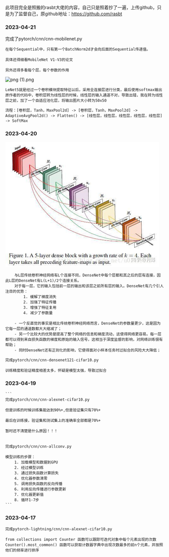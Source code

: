 此项目完全是照搬的rasbt大佬的内容，自己只是照着抄了一遍，上传github，只是为了监督自己，原github地址：https://github.com/rasbt

### 2023-04-21
完成了pytorch/cnn/cnn-mobilenet.py
```commandline
在每个Sequential中，只有第一个BatchNorm2d才会向后面的Sequential传递值。

具体还得细看MobileNet V1-V3的论文

另外还得多看每个层，每个参数的作用
```



![png (1).png](..%2F..%2F..%2F..%2F..%2F..%2Fhome%2Fkai%2FDownloads%2Fpng%20%281%29.png)
```
LeNet5就是经过一个卷积模块提取特征以后，采用全连接层进行分类，最后使用softmax输出
原作者的代码中，卷积层转为线性层的时候，线性层的输入通道不对，导致出错，我在转为线性层之前，加了一个自适应池化层，将输出图片大小转为50x50
```
```
流程：[卷积层，Tanh，MaxPool2d] -> [卷积层，Tanh，MaxPool2d] -> AdaptiveAvgPool2d() -> Flatten() -> [线性层，线性层，线性层，线性层，线性层] -> SoftMax
```



### 2023-04-20

![DenseNet](pytorch/Images/DenseNet.jpeg)

```
    与L层传统卷积神经网络有L个连接不同，DenseNet中每个层都和其之后的层有连接，因此L层的DenseNet有L(L+1)/2个连接关系。
    对于每一层，它的输入包括前一层的输出和该层之前所有层的输入。DenseNet有几个引人注目的优势：
        1. 缓解了梯度消失
        2. 加强了特征传播
        3. 增强了特征复用
        4. 减少了参数量
    
    - 一个反直觉的事实是相比传统卷积神经网络而言，DenseNet的参数量更少，这是因为它每一层的通道数都大大缩减了；
    - 另一个比较大的优势是提高了整个网络的信息和梯度流动，这使得网络更容易。每一层都可以得到来自损失函数的梯度和原始的输入信号，这相当于深度监督的影响，对网络训练很有帮助；
    - 同时DenseNet还有正则化的影响，它使得面对小样本任务时过拟合的风险大大降低；
```

```
完成pytorch/cnn/cnn-densenet121-cifar10.py

训练精度和验证精度相差太多，怀疑是模型太强，导致过拟合
```


### 2023-04-19
    ```
    完成pytorch/cnn/cnn-alexnet-cifar10.py
    
    但是训练的时候训练集能达到90%+,但是验证集只有70%+
    
    最后在训练接，验证集和测试集上的准确率全部都是70%+
    
    暂时还不清楚是什么原因！！！


    完成pytorch/cnn/cnn-allconv.py
    
    模型训练的步骤：
        1. 加载模型和数据到GPU
        2. 经过模型训练
        3. 通过损失函数计算损失
        4. 优化器参数清零
        5. 调用损失函数的反向传播
        6. 利用反向传播进行参数更新 
        7. 优化器更新值
        8. 循环1-7步
    ```


### 2023-04-17
   ```
   完成pytorch-lightning/cnn/cnn-alexnet-cifar10.py
   
   from collections import Counter 函数可以跟踪可迭代对象中每个元素出现的次数
   Counter().most_common() 函数可以获取计数器字典中出现次数最多的前n个元素，并按照他们的频率进行排序
   ```